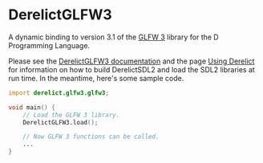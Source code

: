 DerelictGLFW3
=============

A dynamic binding to version 3.1 of the [GLFW 3][1] library for the D Programming Language.

Please see the [DerelictGLFW3 documentation][2] and the page [Using Derelict][3] for information on how to build DerelictSDL2 and load the SDL2 libraries at run time. In the meantime, here's some sample code.

```D
import derelict.glfw3.glfw3;

void main() {
    // Load the GLFW 3 library.
    DerelictGLFW3.load();

    // Now GLFW 3 functions can be called.
    ...
}
```

[1]: http://www.glfw.org/
[2]: http://derelictorg.github.io/packages/glfw3.html
[3]: http://derelictorg.github.io/using.html